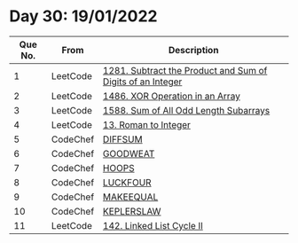# Day 30: 19/01/2022

| Que No. | From | Description |
| --- | --- | --- |
| 1 | LeetCode | [1281. Subtract the Product and Sum of Digits of an Integer](https://leetcode.com/problems/subtract-the-product-and-sum-of-digits-of-an-integer/) |
| 2 | LeetCode | [1486. XOR Operation in an Array](https://leetcode.com/problems/xor-operation-in-an-array/) |
| 3 | LeetCode | [1588. Sum of All Odd Length Subarrays](https://leetcode.com/problems/sum-of-all-odd-length-subarrays/) |
| 4 | LeetCode | [13. Roman to Integer](https://leetcode.com/problems/roman-to-integer/) |
| 5 | CodeChef | [DIFFSUM](https://www.codechef.com/problems/DIFFSUM) |
| 6 | CodeChef | [GOODWEAT](https://www.codechef.com/problems/GOODWEAT) |
| 7 | CodeChef | [HOOPS](https://www.codechef.com/problems/HOOPS) |
| 8 | CodeChef | [LUCKFOUR](https://www.codechef.com/problems/LUCKFOUR) |
| 9 | CodeChef | [MAKEEQUAL](https://www.codechef.com/problems/MAKEEQUAL) |
| 10 | CodeChef | [KEPLERSLAW](https://www.codechef.com/problems/KEPLERSLAW) |
| 11 | LeetCode | [142. Linked List Cycle II](https://leetcode.com/problems/linked-list-cycle-ii/) |

